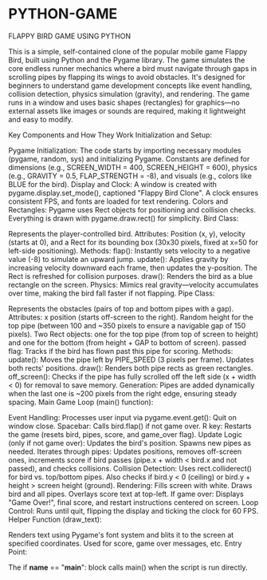 # PYTHON-GAME
FLAPPY BIRD GAME USING PYTHON  

This is a simple, self-contained clone of the popular mobile game Flappy Bird, built using Python and the Pygame library. The game simulates the core endless runner mechanics where a bird must navigate through gaps in scrolling pipes by flapping its wings to avoid obstacles. It's designed for beginners to understand game development concepts like event handling, collision detection, physics simulation (gravity), and rendering. The game runs in a window and uses basic shapes (rectangles) for graphics—no external assets like images or sounds are required, making it lightweight and easy to modify.

Key Components and How They Work
Initialization and Setup:

Pygame Initialization: The code starts by importing necessary modules (pygame, random, sys) and initializing Pygame. Constants are defined for dimensions (e.g., SCREEN_WIDTH = 400, SCREEN_HEIGHT = 600), physics (e.g., GRAVITY = 0.5, FLAP_STRENGTH = -8), and visuals (e.g., colors like BLUE for the bird).
Display and Clock: A window is created with pygame.display.set_mode(), captioned "Flappy Bird Clone". A clock ensures consistent FPS, and fonts are loaded for text rendering.
Colors and Rectangles: Pygame uses Rect objects for positioning and collision checks. Everything is drawn with pygame.draw.rect() for simplicity.
Bird Class:

Represents the player-controlled bird.
Attributes: Position (x, y), velocity (starts at 0), and a Rect for its bounding box (30x30 pixels, fixed at x=50 for left-side positioning).
Methods:
flap(): Instantly sets velocity to a negative value (-8) to simulate an upward jump.
update(): Applies gravity by increasing velocity downward each frame, then updates the y-position. The Rect is refreshed for collision purposes.
draw(): Renders the bird as a blue rectangle on the screen.
Physics: Mimics real gravity—velocity accumulates over time, making the bird fall faster if not flapping.
Pipe Class:

Represents the obstacles (pairs of top and bottom pipes with a gap).
Attributes:
x position (starts off-screen to the right).
Random height for the top pipe (between 100 and ~350 pixels to ensure a navigable gap of 150 pixels).
Two Rect objects: one for the top pipe (from top of screen to height) and one for the bottom (from height + GAP to bottom of screen).
passed flag: Tracks if the bird has flown past this pipe for scoring.
Methods:
update(): Moves the pipe left by PIPE_SPEED (3 pixels per frame). Updates both rects' positions.
draw(): Renders both pipe rects as green rectangles.
off_screen(): Checks if the pipe has fully scrolled off the left side (x + width < 0) for removal to save memory.
Generation: Pipes are added dynamically when the last one is ~200 pixels from the right edge, ensuring steady spacing.
Main Game Loop (main() function):

Event Handling: Processes user input via pygame.event.get():
Quit on window close.
Spacebar: Calls bird.flap() if not game over.
R key: Restarts the game (resets bird, pipes, score, and game_over flag).
Update Logic (only if not game over):
Updates the bird's position.
Spawns new pipes as needed.
Iterates through pipes: Updates positions, removes off-screen ones, increments score if bird passes (pipe.x + width < bird.x and not passed), and checks collisions.
Collision Detection: Uses rect.colliderect() for bird vs. top/bottom pipes. Also checks if bird.y < 0 (ceiling) or bird.y + height > screen height (ground).
Rendering:
Fills screen with white.
Draws bird and all pipes.
Overlays score text at top-left.
If game over: Displays "Game Over!", final score, and restart instructions centered on screen.
Loop Control: Runs until quit, flipping the display and ticking the clock for 60 FPS.
Helper Function (draw_text):

Renders text using Pygame's font system and blits it to the screen at specified coordinates. Used for score, game over messages, etc.
Entry Point:

The if __name__ == "__main__": block calls main() when the script is run directly.
